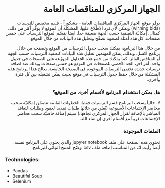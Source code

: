 # <div dir="rtl"> الجهاز المركزي للمناقصات العامة</div>
<p dir="rtl">  
يوفّر موقع الجهاز المركزي للمناقصات العامة - مشكوراً - قسم مخصص للترسيات (winning bids) ويمكن لأي فرد الاطّلاع عليها. المشكلة أن الموقع لا يوفّر أكثر من ذلك. كمثال، إمكانيّة التصفية حسب الجهة ضعيفة جداً. أيضاً يقسّم الموقع الترسيات على خمس صفحات. كل هذه أمثلة لصعوبة تصفّح وتحليل هذه البيانات من خلال الموقع. 
</p> 
<p dir="rtl">
من خلال هذا البرنامج، يمكنك سحب جدول الترسيات من الموقع وتصفحه من خلال برنامج اكسل. وبذلك، يمكن للمهتمين تحليل هذه البيانات كتصفية الترسيات حسب الجهة أو المناقص الفائز. كما يمكنك من جمع هذه الجداول الموزّعة على الصفحات في جدول واحد. أمر آخر، الحد الأقصى للصفحات في الموقع هو خمس صفحات وبذلك عند اضافة ترسيات جديدة تختفي الترسيات الموجودة في الصفحة الخامسة. يعالج هذا البرنامج هذه المشكلة من خلال حفظ جدول الترسيات في موقع بحيث يمكن تشغيله بين كل فترة وأخرى. 
</p>

### <div dir="rtl"> هل يمكن استخدام البرنامج لأقسام أخرى من الموقع؟</div>
<p dir="rtl"> 
لا. حالياً يسحب البرنامج قسم الترسيات فقط. الخطوات القادمة تتضمّن إمكانيّة سحب محاضر الإجتماعات الأسبوعية (يُعلن من خلالها طلبات تمديد العقود وطلبات التعاقد المباشر بالإضافة لقرار الجهاز المركزي تجاهها.) سيتم إضافة خاصيّة سحب محاضر الإجتماعات قريباً مع أقسام أخرى إن شاء الله. 
</p>

### <div dir="rtl"> الملفات الموجودة</div>
<p dir="rtl">
تحتوي هذه الصفحة على ملف jupyter notebook والذي يحتوي على البرنامج نفسه. أيضاً رأيت انّه من المناسب إضافة ملف csv يوضّح المنتج النهائي للبرنامج.  
</p>

### Technologies:
- Pandas
- Beautiful Soup
- Selenium
